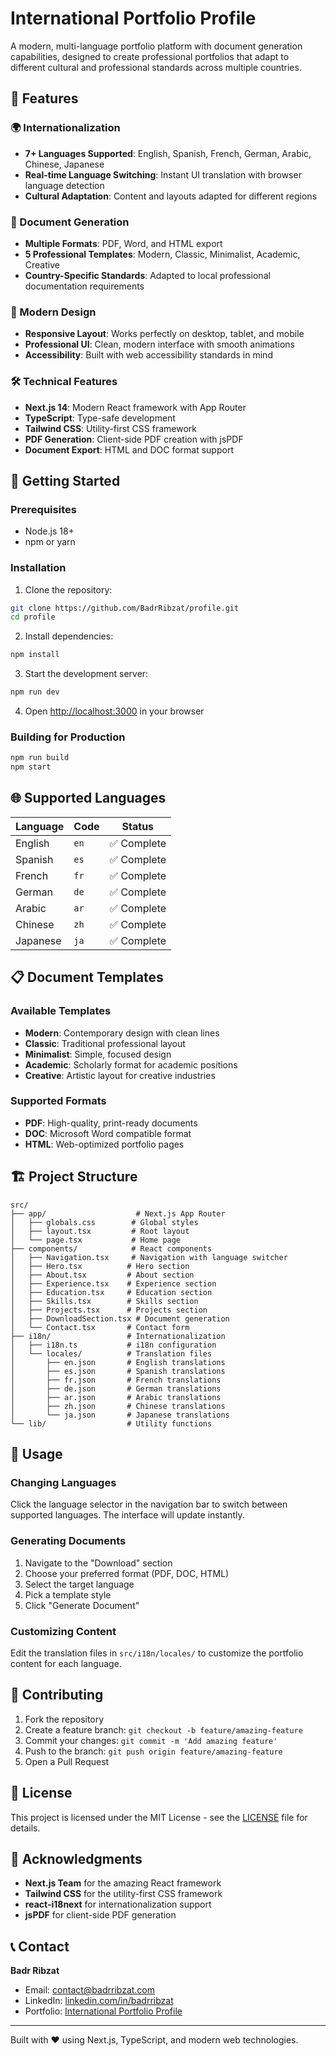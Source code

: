 # International Portfolio Profile

A modern, multi-language portfolio platform with document generation capabilities, designed to create professional portfolios that adapt to different cultural and professional standards across multiple countries.

## 🌟 Features

### 🌍 Internationalization
- **7+ Languages Supported**: English, Spanish, French, German, Arabic, Chinese, Japanese
- **Real-time Language Switching**: Instant UI translation with browser language detection
- **Cultural Adaptation**: Content and layouts adapted for different regions

### 📄 Document Generation
- **Multiple Formats**: PDF, Word, and HTML export
- **5 Professional Templates**: Modern, Classic, Minimalist, Academic, Creative
- **Country-Specific Standards**: Adapted to local professional documentation requirements

### 🎨 Modern Design
- **Responsive Layout**: Works perfectly on desktop, tablet, and mobile
- **Professional UI**: Clean, modern interface with smooth animations
- **Accessibility**: Built with web accessibility standards in mind

### 🛠️ Technical Features
- **Next.js 14**: Modern React framework with App Router
- **TypeScript**: Type-safe development
- **Tailwind CSS**: Utility-first CSS framework
- **PDF Generation**: Client-side PDF creation with jsPDF
- **Document Export**: HTML and DOC format support

## 🚀 Getting Started

### Prerequisites
- Node.js 18+ 
- npm or yarn

### Installation

1. Clone the repository:
```bash
git clone https://github.com/BadrRibzat/profile.git
cd profile
```

2. Install dependencies:
```bash
npm install
```

3. Start the development server:
```bash
npm run dev
```

4. Open [http://localhost:3000](http://localhost:3000) in your browser

### Building for Production

```bash
npm run build
npm start
```

## 🌐 Supported Languages

| Language | Code | Status |
|----------|------|--------|
| English | `en` | ✅ Complete |
| Spanish | `es` | ✅ Complete |
| French | `fr` | ✅ Complete |
| German | `de` | ✅ Complete |
| Arabic | `ar` | ✅ Complete |
| Chinese | `zh` | ✅ Complete |
| Japanese | `ja` | ✅ Complete |

## 📋 Document Templates

### Available Templates
- **Modern**: Contemporary design with clean lines
- **Classic**: Traditional professional layout
- **Minimalist**: Simple, focused design
- **Academic**: Scholarly format for academic positions
- **Creative**: Artistic layout for creative industries

### Supported Formats
- **PDF**: High-quality, print-ready documents
- **DOC**: Microsoft Word compatible format
- **HTML**: Web-optimized portfolio pages

## 🏗️ Project Structure

```
src/
├── app/                    # Next.js App Router
│   ├── globals.css        # Global styles
│   ├── layout.tsx         # Root layout
│   └── page.tsx           # Home page
├── components/            # React components
│   ├── Navigation.tsx     # Navigation with language switcher
│   ├── Hero.tsx          # Hero section
│   ├── About.tsx         # About section
│   ├── Experience.tsx    # Experience section
│   ├── Education.tsx     # Education section
│   ├── Skills.tsx        # Skills section
│   ├── Projects.tsx      # Projects section
│   ├── DownloadSection.tsx # Document generation
│   └── Contact.tsx       # Contact form
├── i18n/                 # Internationalization
│   ├── i18n.ts           # i18n configuration
│   └── locales/          # Translation files
│       ├── en.json       # English translations
│       ├── es.json       # Spanish translations
│       ├── fr.json       # French translations
│       ├── de.json       # German translations
│       ├── ar.json       # Arabic translations
│       ├── zh.json       # Chinese translations
│       └── ja.json       # Japanese translations
└── lib/                  # Utility functions
```

## 🎯 Usage

### Changing Languages
Click the language selector in the navigation bar to switch between supported languages. The interface will update instantly.

### Generating Documents
1. Navigate to the "Download" section
2. Choose your preferred format (PDF, DOC, HTML)
3. Select the target language
4. Pick a template style
5. Click "Generate Document"

### Customizing Content
Edit the translation files in `src/i18n/locales/` to customize the portfolio content for each language.

## 🤝 Contributing

1. Fork the repository
2. Create a feature branch: `git checkout -b feature/amazing-feature`
3. Commit your changes: `git commit -m 'Add amazing feature'`
4. Push to the branch: `git push origin feature/amazing-feature`
5. Open a Pull Request

## 📝 License

This project is licensed under the MIT License - see the [LICENSE](LICENSE) file for details.

## 🌟 Acknowledgments

- **Next.js Team** for the amazing React framework
- **Tailwind CSS** for the utility-first CSS framework
- **react-i18next** for internationalization support
- **jsPDF** for client-side PDF generation

## 📞 Contact

**Badr Ribzat**
- Email: contact@badrribzat.com
- LinkedIn: [linkedin.com/in/badrribzat](https://linkedin.com/in/badrribzat)
- Portfolio: [International Portfolio Profile](http://localhost:3000)

---

Built with ❤️ using Next.js, TypeScript, and modern web technologies.